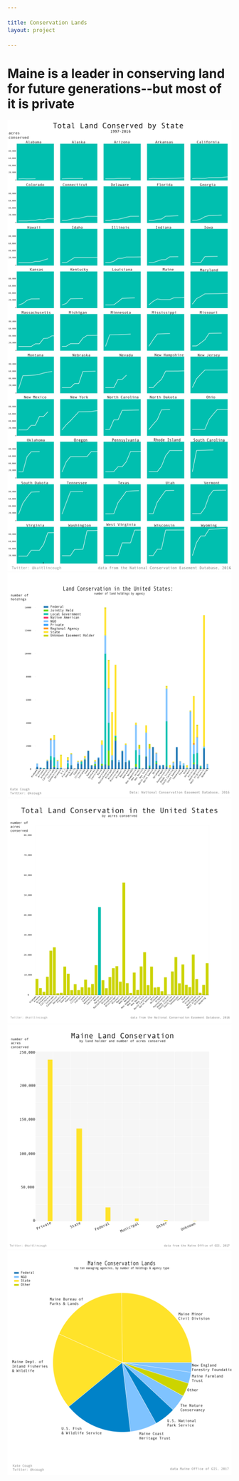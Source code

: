 ```yaml
---

title: Conservation Lands
layout: project

---
```


# Maine is a leader in conserving land for future generations--but most of it is private

![](small_multiples_conseration@2x.png)
![](all_states_holding@2x.png)
![](total_conservation_bar_maine_highlighted@2x.png)
![](maine_holder_type@2x.png)
![](maine_pie_holdings@2x.png)
